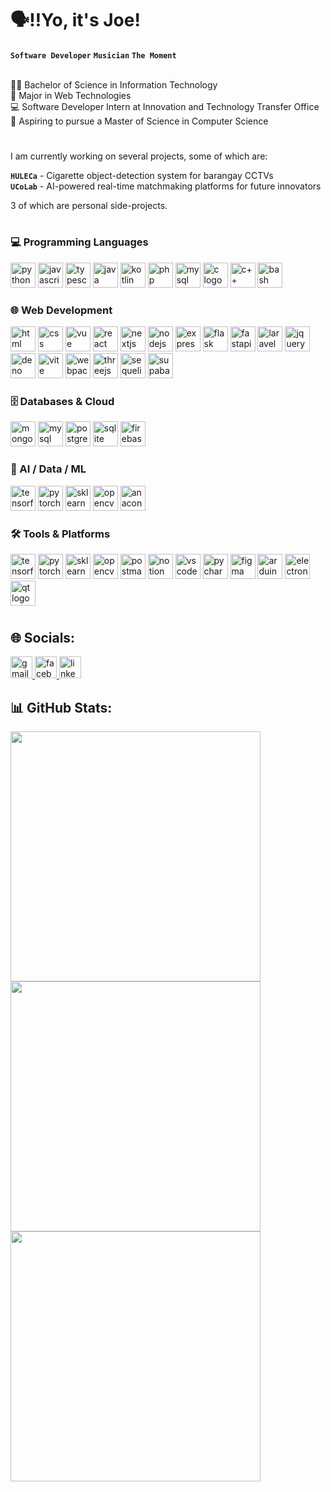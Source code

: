 # 🗣️‼️Yo, it's Joe!

**`Software Developer`**
**`Musician`**
**`The Moment`**
<br><br>

👨‍🎓 Bachelor of Science in Information Technology <br>
🎯 Major in Web Technologies <br>
💻 Software Developer Intern at Innovation and Technology Transfer Office <br>
🚀 Aspiring to pursue a Master of Science in Computer Science <br>

#

I am currently working on several projects, some of which are:

**`HULECa`** - Cigarette object-detection system for barangay CCTVs <br>
**`UCoLab`** - AI-powered real-time matchmaking platforms for future innovators <br>

3 of which are personal side-projects.

#

<h3 align="left">💻 Programming Languages</h3>
<div align="left">
  <img src="https://skillicons.dev/icons?i=python" height="40" alt="python logo"  />
  <img src="https://skillicons.dev/icons?i=js" height="40" alt="javascript logo"  />
  <img src="https://skillicons.dev/icons?i=ts" height="40" alt="typescript logo" />
  <img src="https://skillicons.dev/icons?i=java" height="40" alt="java logo"  />
  <img src="https://skillicons.dev/icons?i=kotlin" height="40" alt="kotlin logo"  />
  <img src="https://skillicons.dev/icons?i=php" height="40" alt="php logo"  />
  <img src="https://skillicons.dev/icons?i=mysql" height="40" alt="mysql logo"  />
  <img src="https://skillicons.dev/icons?i=c" height="40" alt="c logo"  />
  <img src="https://skillicons.dev/icons?i=cpp" height="40" alt="c++ logo"  />
  <img src="https://skillicons.dev/icons?i=bash" height="40" alt="bash logo"  />
</div>


<h3 align="left">🌐 Web Development</h3>
<div align="left">
  <img src="https://skillicons.dev/icons?i=html" height="40" alt="html logo"  />
  <img src="https://skillicons.dev/icons?i=css" height="40" alt="css logo"  />
  <img src="https://skillicons.dev/icons?i=vue" height="40" alt="vue logo" />
  <img src="https://skillicons.dev/icons?i=react" height="40" alt="react logo"  />
  <img src="https://skillicons.dev/icons?i=next" height="40" alt="nextjs logo"  />
  <img src="https://skillicons.dev/icons?i=nodejs" height="40" alt="nodejs logo"  />
  <img src="https://skillicons.dev/icons?i=express" height="40" alt="express logo"  />
  <img src="https://skillicons.dev/icons?i=flask" height="40" alt="flask logo"  />
  <img src="https://skillicons.dev/icons?i=fastapi" height="40" alt="fastapi logo"  />
  <img src="https://skillicons.dev/icons?i=laravel" height="40" alt="laravel logo"  />
  <img src="https://skillicons.dev/icons?i=jquery" height="40" alt="jquery logo"  />
  <img src="https://skillicons.dev/icons?i=deno" height="40" alt="deno logo"  />
  <img src="https://skillicons.dev/icons?i=vite" height="40" alt="vite logo"  />
  <img src="https://skillicons.dev/icons?i=webpack" height="40" alt="webpack logo"  />
  <img src="https://skillicons.dev/icons?i=threejs" height="40" alt="threejs logo"  />
  <img src="https://skillicons.dev/icons?i=sequelize" height="40" alt="sequelize logo"  />
  <img src="https://skillicons.dev/icons?i=supabase" height="40" alt="supabase logo"  />
</div>

<h3 align="left">🗄️ Databases & Cloud</h3>
<div align="left">
  <img src="https://skillicons.dev/icons?i=mongodb" height="40" alt="mongodb logo"  />
  <img src="https://skillicons.dev/icons?i=mysql" height="40" alt="mysql logo"  />
  <img src="https://skillicons.dev/icons?i=postgres" height="40" alt="postgresql logo" />
  <img src="https://skillicons.dev/icons?i=sqlite" height="40" alt="sqlite logo"  />
  <img src="https://skillicons.dev/icons?i=firebase" height="40" alt="firebase logo"  />
</div>


<h3 align="left">🧠 AI / Data / ML</h3>
<div align="left">
  <img src="https://skillicons.dev/icons?i=tensorflow" height="40" alt="tensorflow logo"  />
  <img src="https://skillicons.dev/icons?i=pytorch" height="40" alt="pytorch logo"  />
  <img src="https://skillicons.dev/icons?i=sklearn" height="40" alt="sklearn logo" />
  <img src="https://skillicons.dev/icons?i=opencv" height="40" alt="opencv logo"  />
  <img src="https://skillicons.dev/icons?i=anaconda" height="40" alt="anaconda logo"  />
</div>


<h3 align="left">🛠️ Tools & Platforms</h3>
<div align="left">
  <img src="https://skillicons.dev/icons?i=git" height="40" alt="tensorflow logo"  />
  <img src="https://skillicons.dev/icons?i=github" height="40" alt="pytorch logo"  />
  <img src="https://skillicons.dev/icons?i=githubactions" height="40" alt="sklearn logo" />
  <img src="https://skillicons.dev/icons?i=gitlab" height="40" alt="opencv logo"  />
  <img src="https://skillicons.dev/icons?i=postman" height="40" alt="postman logo"  />
  <img src="https://skillicons.dev/icons?i=notion" height="40" alt="notion logo"  />
  <img src="https://skillicons.dev/icons?i=vscode" height="40" alt="vscode logo"  />
  <img src="https://skillicons.dev/icons?i=pycharm" height="40" alt="pycharm logo"  />
  <img src="https://skillicons.dev/icons?i=figma" height="40" alt="figma logo"  />
  <img src="https://skillicons.dev/icons?i=arduino" height="40" alt="arduino logo"  />
  <img src="https://skillicons.dev/icons?i=electron" height="40" alt="electron logo"  />
  <img src="https://skillicons.dev/icons?i=qt" height="40" alt="qt logo"  />
</div>

#

<h2 align="left">🌐 Socials:</h2>
<div align="left">
  <a href="jojoliwag4@gmail.com" target="_blank">
    <img src="https://img.shields.io/static/v1?message=Gmail&logo=gmail&label=&color=D14836&logoColor=white&labelColor=&style=for-the-badge" height="35" alt="gmail logo"  />
  </a>
  <a href="https://www.facebook.com/johannliwagg" target="_blank">
    <img src="https://img.shields.io/static/v1?message=Facebook&logo=facebook&label=&color=1877F2&logoColor=white&labelColor=&style=for-the-badge" height="35" alt="facebook logo"  />
  </a>
  <a href="www.linkedin.com/in/hans-harold-lee-flores-90b210345" target="_blank">
    <img src="https://img.shields.io/static/v1?message=LinkedIn&logo=linkedin&label=&color=0077B5&logoColor=white&labelColor=&style=for-the-badge" height="35" alt="linkedin logo"  />
  </a>
</div>

<h2 align="left">📊 GitHub Stats:</h2>

<div align="left">
  <img src="https://github-readme-stats.vercel.app/api?username=wehejojo&theme=onedark&show_icons=true&hide_border=false&count_private=true" width="400" /><br>
  <img src="https://github-readme-streak-stats.herokuapp.com/?user=wehejojo&theme=onedark&hide_border=false" width="400" /><br>
  <img src="https://github-readme-stats.vercel.app/api/top-langs/?username=wehejojo&theme=onedark&show_icons=true&hide_border=false&layout=compact" width="400" />
</div>
